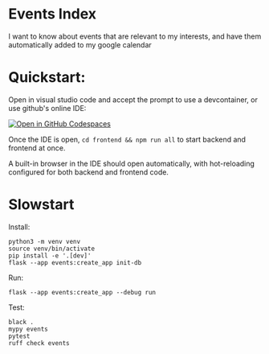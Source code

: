 Events Index
============

I want to know about events that are relevant to my interests, and have them automatically added to my google calendar

Quickstart:
===========
Open in visual studio code and accept the prompt to use a devcontainer, or use github's online IDE:

[![Open in GitHub Codespaces](https://github.com/codespaces/badge.svg)](https://codespaces.new/shish/events)

Once the IDE is open, `cd frontend && npm run all` to start backend and frontend at once.

A built-in browser in the IDE should open automatically, with hot-reloading configured for both backend and frontend code.


Slowstart
=========
Install:
```
python3 -m venv venv
source venv/bin/activate
pip install -e '.[dev]'
flask --app events:create_app init-db
```

Run:
```
flask --app events:create_app --debug run
```

Test:
```
black .
mypy events
pytest
ruff check events
```
